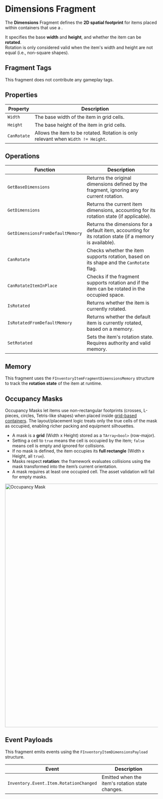 # Dimensions Fragment
<primary-label ref="inventory"/>

The **Dimensions** Fragment defines the **2D spatial footprint** for items placed within containers that use a [](inv_layout_spatial.md).

It specifies the base **width** and **height**, and whether the item can be **rotated**.  
Rotation is only considered valid when the item's width and height are not equal (i.e., non-square shapes).

## Fragment Tags
This fragment does not contribute any gameplay tags.

## Properties

| Property    | Description                                                                      |
|-------------|----------------------------------------------------------------------------------|
| `Width`     | The base width of the item in grid cells.                                        |
| `Height`    | The base height of the item in grid cells.                                       |
| `CanRotate` | Allows the item to be rotated. Rotation is only relevant when `Width != Height`. |

## Operations

| Function                         | Description                                                                                              |
|----------------------------------|----------------------------------------------------------------------------------------------------------|
| `GetBaseDimensions`              | Returns the original dimensions defined by the fragment, ignoring any current rotation.                  |
| `GetDimensions`                  | Returns the current item dimensions, accounting for its rotation state (if applicable).                  |
| `GetDimensionsFromDefaultMemory` | Returns the dimensions for a default item, accounting for its rotation state (if a memory is available). |
| `CanRotate`                      | Checks whether the item supports rotation, based on its shape and the `CanRotate` flag.                  |
| `CanRotateItemInPlace`           | Checks if the fragment supports rotation and if the item can be rotated in the occupied space.           |
| `IsRotated`                      | Returns whether the item is currently rotated.                                                           |
| `IsRotatedFromDefaultMemory`     | Returns whether the default item is currently rotated, based on a memory.                                |
| `SetRotated`                     | Sets the item's rotation state. Requires authority and valid memory.                                     |

## Memory
This fragment uses the `FInventoryItemFragmentDimensionsMemory` structure to track the **rotation state** of the item at runtime.

## Occupancy Masks
Occupancy Masks let items use non-rectangular footprints (crosses, L-pieces, circles, Tetris-like shapes) when placed 
inside [grid-based containers](inv_layout_spatial.md). The layout/placement logic treats only the true cells of the mask 
as occupied, enabling richer packing and equipment silhouettes.

- A mask is a **grid** (Width x Height) stored as a `TArray<bool>` (row-major).
- Setting a cell to `true` means the cell is occupied by the item; `false` means cell is empty and ignored for collisions.
- If no mask is defined, the item occupies its **full rectangle** (Width x Height, all `true`).
- Masks respect **rotation**: the framework evaluates collisions using the mask transformed into the item’s current orientation.
- A mask requires at least one occupied cell. The asset validation will fail for empty masks.  

<img src="inv_fragment_dimensions_occupancy_mask.png" alt="Occupancy Mask" width="800" border-effect="line"/>

## Event Payloads
This fragment emits events using the `FInventoryItemDimensionsPayload` structure.

| Event                                  | Description                                        |
|----------------------------------------|----------------------------------------------------|
| `Inventory.Event.Item.RotationChanged` | Emitted when the item's rotation state changes.    |
